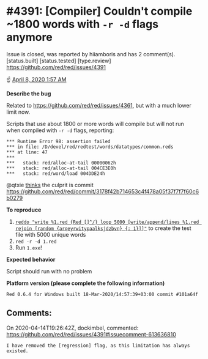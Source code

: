 
#4391: [Compiler] Couldn't compile ~1800 words with `-r -d` flags anymore
================================================================================
Issue is closed, was reported by hiiamboris and has 2 comment(s).
[status.built] [status.tested] [type.review]
<https://github.com/red/red/issues/4391>

:point_up: [April 8, 2020 1:57 AM](https://gitter.im/red/bugs?at=5e8d0549cc370f0b07ccc85f)

**Describe the bug**

Related to https://github.com/red/red/issues/4361, but with a much lower limit now.

Scripts that use about 1800 or more words will compile but will not run when compiled with `-r -d` flags, reporting:
```
*** Runtime Error 98: assertion failed
*** in file: /D/devel/red/redtest/words/datatypes/common.reds
*** at line: 47
***
***   stack: red/alloc-at-tail 00000062h
***   stack: red/alloc-at-tail 004CE3E0h
***   stack: red/word/load 004DDE24h
```

@qtxie [thinks](https://gitter.im/red/bugs?at=5e8de7ac16f84f0461653fd4) the culprit is commit https://github.com/red/red/commit/3178f42b714653c4f478a05f37f7f7f60c6b0279

**To reproduce**

1. [`reddo "write %1.red {Red []^/} loop 5000 [write/append/lines %1.red rejoin [random {arqeyrwitypaalksjdzbvn} {: 1}]]"`](https://gitlab.com/hiiamboris/red-cli/-/tree/master/mockups%2Freddo) to create the test file with 5000 unique words
2. `red -r -d 1.red`
3. Run `1.exe`!

**Expected behavior**

Script should run with no problem

**Platform version (please complete the following information)**
```
Red 0.6.4 for Windows built 18-Mar-2020/14:57:39+03:00 commit #101a64f
```



Comments:
--------------------------------------------------------------------------------

On 2020-04-14T19:26:42Z, dockimbel, commented:
<https://github.com/red/red/issues/4391#issuecomment-613636810>

    I have removed the [regression] flag, as this limitation has always existed.

